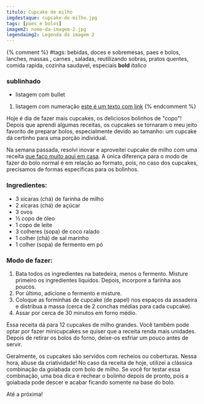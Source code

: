 ```yaml
---
titulo: Cupcake de milho
imgdestaque: cupcake-de-milho.jpg
tags: [paes e bolos]
imagem2: nome-da-imagem-2.jpg
legendaimg2: Legenda da imagem 2
---
```

{% comment %}
#tags: bebidas, doces e sobremesas, paes e bolos, lanches, massas , carnes , saladas, reutilizando sobras, pratos quentes, comida rapida, cozinha saudavel, especiais
**bold**
*italico*
### sublinhado
* listagem com bullet
1. listagem com numeração
[este é um texto com link](https://www.enderecodolink.com)
{% endcomment %}

Hoje é dia de fazer mais cupcakes, os deliciosos bolinhos de "copo"! Depois que aprendi algumas receitas, os cupcakes se tornaram o meu jeito favorito de preparar bolos, especialmente devido ao tamanho: um cupcake dá certinho para uma porção individual. 

Na semana passada, resolvi inovar e aproveitei cupcake de milho com uma receita [que faço muito aqui em casa](https://paneladepau.com.br/bolo-de-milho/). A única diferença para o modo de fazer do bolo normal é em relação ao formato, pois, no caso dos cupcakes, precisamos de formas específicas para os bolinhos. 

### Ingredientes:

* 3 xícaras (chá) de farinha de milho
* 2 xícaras (chá) de açúcar
* 3 ovos
* ½ copo de óleo
* 1 copo de leite
* 3 colheres (sopa) de coco ralado
* 1 colher (chá) de sal marinho
* 1 colher (sopa) de fermento em pó

### Modo de fazer:

1. Bata todos os ingredientes na batedeira, menos o fermento. Misture primeiro os ingredientes líquidos. Depois, incorpore a farinha aos poucos.
2. Por último, adicione o fermento e misture.
3. Coloque as forminhas de cupcake (de papel) nos espaços da assadeira e distribua a massa (cerca de 2 conchas médias para cada cupcake).
4. Assar por cerca de 30 minutos em forno médio.

Essa receita dá para 12 cupcakes de milho grandes. Você também pode optar por fazer minicupcakes se quiser que a receita renda mais unidades. Depois de retirar os bolos do forno, deixe-os esfriar um pouco antes de servir. 

Geralmente, os cupcakes são servidos com recheios ou coberturas. Nessa hora, abuse da criatividade! No caso da receita de hoje, utilizei a clássica combinação da goiabada com bolo de milho. Se você for testar essa combinação, uma boa dica é rechear o bolinho depois de pronto, pois a goiabada pode descer e acabar ficando somente na base do bolo.


Até a próxima!
